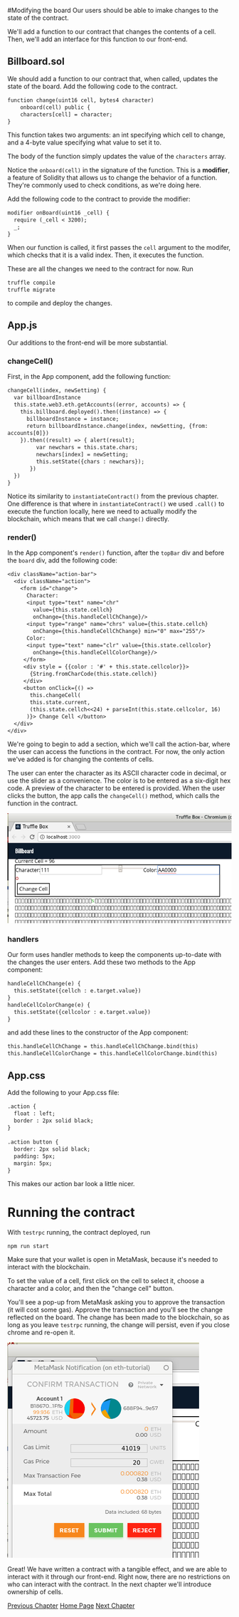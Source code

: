 #Modifying the board
Our users should be able to imake changes to the state of the contract. 

We'll add a function to our contract that changes the contents of a cell. Then, we'll add an interface for this function to our front-end. 

## Billboard.sol

We should add a function to our contract that, when called, updates the state of the board. Add the following code to the contract.

    function change(uint16 cell, bytes4 character)
        onboard(cell) public {
        characters[cell] = character;
    }

This function takes two arguments: an int specifying which cell to change, and a 4-byte value specifying what value to set it to. 

The body of the function simply updates the value of the `characters` array.

Notice the `onboard(cell)` in the signature of the function. This is a **modifier**, a feature of Solidity that allows us to change the behavior of a function. They're commonly used to check conditions, as we're doing here.

Add the following code to the contract to provide the modifier:

    modifier onBoard(uint16 _cell) {
      require (_cell < 3200);
      _;
    }
    
When our function is called, it first passes the `cell` argument to the modifer, which checks that it is a valid index. Then, it executes the function. 

These are all the changes we need to the contract for now. Run

    truffle compile
    truffle migrate

to compile and deploy the changes.

## App.js

Our additions to the front-end will be more substantial. 

### changeCell()
First, in the App component, add the following function:

    changeCell(index, newSetting) {
      var billboardInstance
      this.state.web3.eth.getAccounts((error, accounts) => {
        this.billboard.deployed().then((instance) => {
          billboardInstance = instance;
          return billboardInstance.change(index, newSetting, {from: accounts[0]})
        }).then((result) => { alert(result);
             var newchars = this.state.chars;
             newchars[index] = newSetting;
             this.setState({chars : newchars});
           })
      })
    }

Notice its similarity to `instantiateContract()` from the previous chapter. One difference is that where in `instantiateContract()` we used `.call()` to execute the function locally, here we need to actually modify the blockchain, which means that we call `change()` directly. 

### render()

In the App component's `render()` function, after the `topBar` div and before the `board` div, add the following code:

    <div className="action-bar">
      <div className="action">
        <form id="change">
          Character:
          <input type="text" name="chr"
            value={this.state.cellch}
            onChange={this.handleCellChChange}/>
          <input type="range" name="chrs" value={this.state.cellch}
            onChange={this.handleCellChChange} min="0" max="255"/>
          Color:
          <input type="text" name="clr" value={this.state.cellcolor}
            onChange={this.handleCellColorChange}/>
         </form>
         <div style = {{color : '#' + this.state.cellcolor}}>
           {String.fromCharCode(this.state.cellch)}
         </div>
         <button onClick={() =>
           this.changeCell(
           this.state.current,
           (this.state.cellch<<24) + parseInt(this.state.cellcolor, 16)
          )}> Change Cell </button>
      </div>
    </div>

We're going to begin to add a section, which we'll call the action-bar, where the user can access the functions in the contract. For now, the only action we've added is for changing the contents of cells.  

The user can enter the character as its ASCII character code in decimal, or use the slider as a convenience. The color is to be entered as a six-digit hex code. A preview of the character to be entered is provided. When the user clicks the button, the app calls the `changeCell()` method, which calls the function in the contract.

![Setting a cell's value](images/chap5/cellslider.png)

### handlers
Our form uses handler methods to keep the components up-to-date with the changes the user enters. Add these two methods to the App component:

    handleCellChChange(e) {
      this.setState({cellch : e.target.value})
    }
    handleCellColorChange(e) {
      this.setState({cellcolor : e.target.value})
    }

and add these lines to the constructor of the App component:

    this.handleCellChChange = this.handleCellChChange.bind(this)
    this.handleCellColorChange = this.handleCellColorChange.bind(this)

## App.css
Add the following to your App.css file:

    .action {
      float : left;
      border : 2px solid black;
    }

    .action button {
      border: 2px solid black;
      padding: 5px;
      margin: 5px;
    }

This makes our action bar look a little nicer. 

# Running the contract
With `testrpc` running, the contract deployed, run

    npm run start

Make sure that your wallet is open in MetaMask, because it's needed to interact with the blockchain. 

To set the value of a cell, first click on the cell to select it, choose a character and a color, and then the "change cell" button. 

You'll see a pop-up from MetaMask asking you to approve the transaction (it will cost some gas). Approve the transaction and you'll see the change reflected on the board. The change has been made to the blockchain, so as long as you leave `testrpc` running, the change will persist, even if you close chrome and re-open it. 

![Setting a cell](images/chap5/mmaskconfirm.png)

Great! We have written a contract with a tangible effect, and we are able to interact with it through our front-end. Right now, there are no restrictions on who can interact with the contract. In the next chapter we'll introduce ownership of cells. 

[Previous Chapter](chap4.html) [Home Page](index.html) [Next Chapter](chap6.html)

